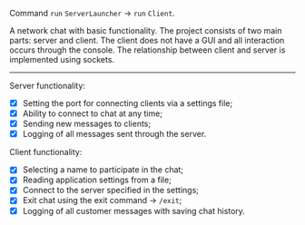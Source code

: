 Command ```run``` ```ServerLauncher``` → ```run``` ```Client```.

A network chat with basic functionality. 
The project consists of two main parts: server and client. 
The client does not have a GUI and all interaction occurs through the console. 
The relationship between client and server is implemented using sockets.

--- 
Server functionality: 
- [x] Setting the port for connecting clients via a settings file;
- [x] Ability to connect to chat at any time;
- [x] Sending new messages to clients;
- [x] Logging of all messages sent through the server.

Client functionality:
- [x] Selecting a name to participate in the chat;
- [x] Reading application settings from a file;
- [x] Connect to the server specified in the settings;
- [x] Exit chat using the exit command → ```/exit```;
- [x] Logging of all customer messages with saving chat history.